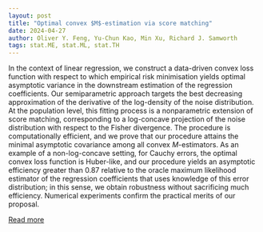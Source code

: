 ```yaml
---
layout: post
title: "Optimal convex $M$-estimation via score matching"
date: 2024-04-27
author: Oliver Y. Feng, Yu-Chun Kao, Min Xu, Richard J. Samworth
tags: stat.ME, stat.ML, stat.TH
---
```


In the context of linear regression, we construct a data-driven convex loss function with respect to which empirical risk minimisation yields optimal asymptotic variance in the downstream estimation of the regression coefficients. Our semiparametric approach targets the best decreasing approximation of the derivative of the log-density of the noise distribution. At the population level, this fitting process is a nonparametric extension of score matching, corresponding to a log-concave projection of the noise distribution with respect to the Fisher divergence. The procedure is computationally efficient, and we prove that our procedure attains the minimal asymptotic covariance among all convex $M$-estimators. As an example of a non-log-concave setting, for Cauchy errors, the optimal convex loss function is Huber-like, and our procedure yields an asymptotic efficiency greater than 0.87 relative to the oracle maximum likelihood estimator of the regression coefficients that uses knowledge of this error distribution; in this sense, we obtain robustness without sacrificing much efficiency. Numerical experiments confirm the practical merits of our proposal.

[Read more](https://arxiv.org/abs/2403.16688)
